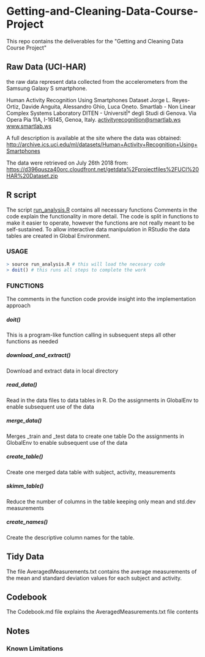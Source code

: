 # Getting-and-Cleaning-Data-Course-Project
This repo contains the deliverables for the "Getting and Cleaning Data Course Project" 

## Raw Data (UCI-HAR)
the raw data represent data collected from the accelerometers from the Samsung Galaxy S smartphone. 

Human Activity Recognition Using Smartphones Dataset
Jorge L. Reyes-Ortiz, Davide Anguita, Alessandro Ghio, Luca Oneto.
Smartlab - Non Linear Complex Systems Laboratory
DITEN - UniversitÎ° degli Studi di Genova.
Via Opera Pia 11A, I-16145, Genoa, Italy.
activityrecognition@smartlab.ws
www.smartlab.ws

A full description is available at the site where the data was obtained:
http://archive.ics.uci.edu/ml/datasets/Human+Activity+Recognition+Using+Smartphones

The data were retrieved on July 26th 2018 from:
https://d396qusza40orc.cloudfront.net/getdata%2Fprojectfiles%2FUCI%20HAR%20Dataset.zip


## R script 
The script [run_analysis.R](run_analysis.R) contains all necessary functions 
Comments in the code explain the functionality in more detail.
The code is split in functions to make it easier to operate, 
however the functions are not really meant to be self-sustained. 
To allow interactive data manipulation in RStudio the data tables are created in Global Environment. 

### USAGE
```R
> source run_analysis.R # this will load the necesary code
> doit() # this runs all steps to complete the work
```

### FUNCTIONS
The comments in the function code provide insight into the implementation approach 

##### doit()
This is a program-like function calling in subsequent steps all other functions as needed 

##### download_and_extract()
Download and extract data in local directory 


##### read_data()
Read in the data files to data tables in R. 
Do the assignments in GlobalEnv to enable subsequent use of the data

##### merge_data()
Merges <name>_train and <name>_test data to create one table <name>
Do the assignments in GlobalEnv to enable subsequent use of the data

##### create_table()
Create one merged data table with subject, activity, measurements

##### skimm_table()
Reduce the number of columns in the table keeping only mean and std.dev measurements

##### create_names()
Create the descriptive column names for the table. 

## Tidy Data

The file AveragedMeasurements.txt contains the average measurements of the mean and standard deviation values 
for each subject and activity. 

## Codebook

The Codebook.md file explains the AveragedMeasurements.txt file contents

## Notes

### Known Limitations

